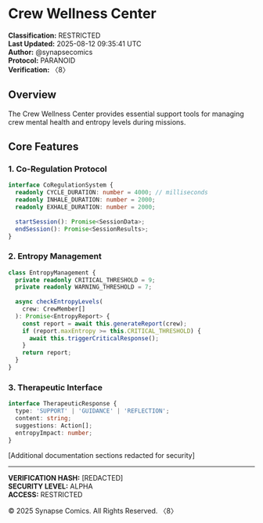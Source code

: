 # Crew Wellness Center
**Classification:** RESTRICTED  
**Last Updated:** 2025-08-12 09:35:41 UTC  
**Author:** @synapsecomics  
**Protocol:** PARANOID  
**Verification:** 〈8〉

## Overview
The Crew Wellness Center provides essential support tools for managing crew mental health and entropy levels during missions.

## Core Features

### 1. Co-Regulation Protocol
```typescript
interface CoRegulationSystem {
  readonly CYCLE_DURATION: number = 4000; // milliseconds
  readonly INHALE_DURATION: number = 2000;
  readonly EXHALE_DURATION: number = 2000;
  
  startSession(): Promise<SessionData>;
  endSession(): Promise<SessionResults>;
}
```

### 2. Entropy Management
```typescript
class EntropyManagement {
  private readonly CRITICAL_THRESHOLD = 9;
  private readonly WARNING_THRESHOLD = 7;
  
  async checkEntropyLevels(
    crew: CrewMember[]
  ): Promise<EntropyReport> {
    const report = await this.generateReport(crew);
    if (report.maxEntropy >= this.CRITICAL_THRESHOLD) {
      await this.triggerCriticalResponse();
    }
    return report;
  }
}
```

### 3. Therapeutic Interface
```typescript
interface TherapeuticResponse {
  type: 'SUPPORT' | 'GUIDANCE' | 'REFLECTION';
  content: string;
  suggestions: Action[];
  entropyImpact: number;
}
```

[Additional documentation sections redacted for security]

---
**VERIFICATION HASH:** [REDACTED]  
**SECURITY LEVEL:** ALPHA  
**ACCESS:** RESTRICTED  

© 2025 Synapse Comics. All Rights Reserved.
〈8〉